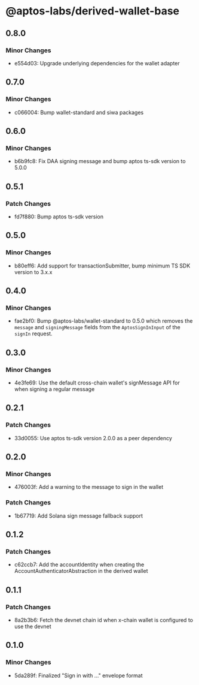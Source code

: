 # @aptos-labs/derived-wallet-base

## 0.8.0

### Minor Changes

- e554d03: Upgrade underlying dependencies for the wallet adapter

## 0.7.0

### Minor Changes

- c066004: Bump wallet-standard and siwa packages

## 0.6.0

### Minor Changes

- b6b9fc8: Fix DAA signing message and bump aptos ts-sdk version to 5.0.0

## 0.5.1

### Patch Changes

- fd7f880: Bump aptos ts-sdk version

## 0.5.0

### Minor Changes

- b80eff6: Add support for transactionSubmitter, bump minimum TS SDK version to 3.x.x

## 0.4.0

### Minor Changes

- fae2bf0: Bump @aptos-labs/wallet-standard to 0.5.0 which removes the `message` and `signingMessage` fields from the `AptosSignInInput` of the `signIn` request.

## 0.3.0

### Minor Changes

- 4e3fe69: Use the default cross-chain wallet's signMessage API for when signing a regular message

## 0.2.1

### Patch Changes

- 33d0055: Use aptos ts-sdk version 2.0.0 as a peer dependency

## 0.2.0

### Minor Changes

- 476003f: Add a warning to the message to sign in the wallet

### Patch Changes

- 1b67719: Add Solana sign message fallback support

## 0.1.2

### Patch Changes

- c62ccb7: Add the accountIdentity when creating the AccountAuthenticatorAbstraction in the derived wallet

## 0.1.1

### Patch Changes

- 8a2b3b6: Fetch the devnet chain id when x-chain wallet is configured to use the devnet

## 0.1.0

### Minor Changes

- 5da289f: Finalized "Sign in with ..." envelope format
